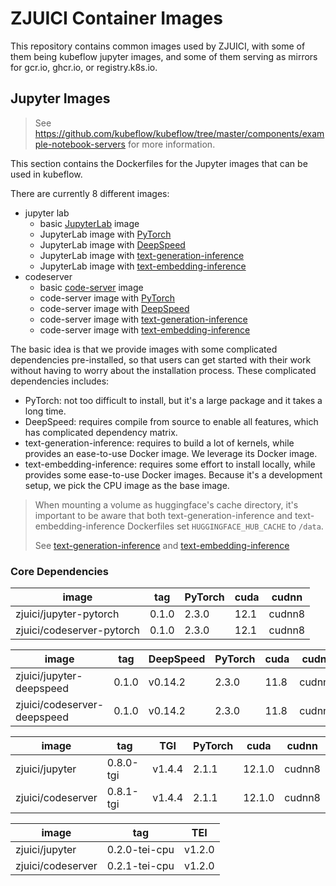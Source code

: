 # ZJUICI Container Images

This repository contains common images used by ZJUICI, with some of them being kubeflow jupyter images, and some of them serving as mirrors for gcr.io, ghcr.io, or registry.k8s.io.

## Jupyter Images

> See <https://github.com/kubeflow/kubeflow/tree/master/components/example-notebook-servers> for more information.

This section contains the Dockerfiles for the Jupyter images that can be used in kubeflow.

There are currently 8 different images:

- jupyter lab
  - basic [JupyterLab](https://github.com/jupyterlab/jupyterlab) image
  - JupyterLab image with [PyTorch](https://github.com/pytorch/pytorch)
  - JupyterLab image with [DeepSpeed](https://github.com/microsoft/DeepSpeed)
  - JupyterLab image with [text-generation-inference](https://github.com/huggingface/text-generation-inference)
  - JupyterLab image with [text-embedding-inference](https://github.com/huggingface/text-embeddings-inference)
- codeserver
  - basic [code-server](https://github.com/coder/code-server) image
  - code-server image with [PyTorch](https://github.com/pytorch/pytorch)
  - code-server image with [DeepSpeed](https://github.com/microsoft/DeepSpeed)
  - code-server image with [text-generation-inference](https://github.com/huggingface/text-generation-inference)
  - code-server image with [text-embedding-inference](https://github.com/huggingface/text-embeddings-inference)

The basic idea is that we provide images with some complicated dependencies pre-installed, so that users can get started with their work without having to worry about the installation process. These complicated dependencies includes:

- PyTorch: not too difficult to install, but it's a large package and it takes a long time.
- DeepSpeed: requires compile from source to enable all features, which has complicated dependency matrix.
- text-generation-inference: requires to build a lot of kernels, while provides an ease-to-use Docker image. We leverage its Docker image.
- text-embedding-inference: requires some effort to install locally, while provides some ease-to-use Docker images. Because it's a development setup, we pick the CPU image as the base image.

> When mounting a volume as huggingface's cache directory, it's important to be aware that both text-generation-inference and text-embedding-inference Dockerfiles set  `HUGGINGFACE_HUB_CACHE` to `/data`.
>
> See [text-generation-inference](https://github.com/huggingface/text-generation-inference/blob/c2d4a3b5c7bb6a8367c00f7c797bf87f4b2fcef9/Dockerfile#L170) and [text-embedding-inference](https://github.com/huggingface/text-embeddings-inference/blob/282812743444c33f9e5f4f3681dbbe2472fd651e/Dockerfile#L72)

### Core Dependencies

image | tag | PyTorch | cuda | cudnn
---|---|---|---|---
zjuici/jupyter-pytorch | 0.1.0 | 2.3.0 | 12.1 | cudnn8
zjuici/codeserver-pytorch | 0.1.0 | 2.3.0 | 12.1 | cudnn8

image | tag | DeepSpeed | PyTorch | cuda | cudnn
---|---|---|---|---|---
zjuici/jupyter-deepspeed | 0.1.0 | v0.14.2 | 2.3.0 | 11.8 | cudnn8
zjuici/codeserver-deepspeed | 0.1.0 | v0.14.2 | 2.3.0 | 11.8 | cudnn8

image | tag | TGI | PyTorch | cuda | cudnn
---|---|---|---|---|---
zjuici/jupyter | 0.8.0-tgi | v1.4.4 | 2.1.1 | 12.1.0 | cudnn8
zjuici/codeserver | 0.8.1-tgi | v1.4.4 | 2.1.1 | 12.1.0 | cudnn8

image | tag | TEI
---|---|---
zjuici/jupyter | 0.2.0-tei-cpu | v1.2.0
zjuici/codeserver | 0.2.1-tei-cpu | v1.2.0
